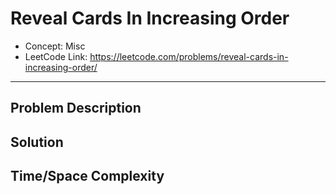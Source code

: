 # Reveal Cards In Increasing Order

- Concept: Misc
- LeetCode Link: https://leetcode.com/problems/reveal-cards-in-increasing-order/

---

## Problem Description

## Solution

## Time/Space Complexity

